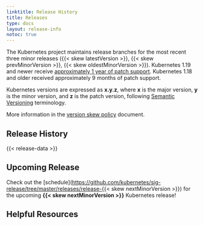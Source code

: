 ```yaml
---
linktitle: Release History
title: Releases
type: docs
layout: release-info
notoc: true
---
```



<!-- overview -->

The Kubernetes project maintains release branches for the most recent three minor releases ({{< skew latestVersion >}}, {{< skew prevMinorVersion >}}, {{< skew oldestMinorVersion >}}). Kubernetes 1.19 and newer receive [approximately 1 year of patch support](/releases/patch-releases/#support-period). Kubernetes 1.18 and older received approximately 9 months of patch support.

Kubernetes versions are expressed as **x.y.z**,
where **x** is the major version, **y** is the minor version, and **z** is the patch version, following [Semantic Versioning](https://semver.org/) terminology.

More information in the [version skew policy](/releases/version-skew-policy/) document.

<!-- body -->

## Release History

{{< release-data >}}

## Upcoming Release

Check out the [schedule](https://github.com/kubernetes/sig-release/tree/master/releases/release-{{< skew nextMinorVersion >}}) for the upcoming **{{< skew nextMinorVersion >}}** Kubernetes release!

## Helpful Resources
